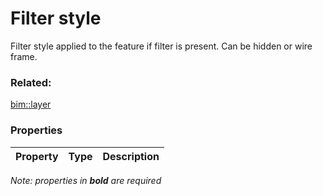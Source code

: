 # Filter style

Filter style applied to the feature if filter is present. Can be hidden or wire frame.

### Related:

[bim::layer](layer.md)
### Properties

| Property | Type | Description |
| --- | --- | --- |

*Note: properties in **bold** are required*

